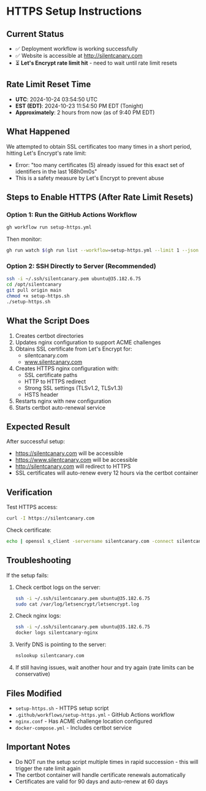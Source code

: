# HTTPS Setup Instructions

## Current Status
- ✅ Deployment workflow is working successfully
- ✅ Website is accessible at http://silentcanary.com
- ⏳ **Let's Encrypt rate limit hit** - need to wait until rate limit resets

## Rate Limit Reset Time
- **UTC**: 2024-10-24 03:54:50 UTC
- **EST (EDT)**: 2024-10-23 11:54:50 PM EDT (Tonight)
- **Approximately**: 2 hours from now (as of 9:40 PM EDT)

## What Happened
We attempted to obtain SSL certificates too many times in a short period, hitting Let's Encrypt's rate limit:
- Error: "too many certificates (5) already issued for this exact set of identifiers in the last 168h0m0s"
- This is a safety measure by Let's Encrypt to prevent abuse

## Steps to Enable HTTPS (After Rate Limit Resets)

### Option 1: Run the GitHub Actions Workflow
```bash
gh workflow run setup-https.yml
```

Then monitor:
```bash
gh run watch $(gh run list --workflow=setup-https.yml --limit 1 --json databaseId -q '.[0].databaseId')
```

### Option 2: SSH Directly to Server (Recommended)
```bash
ssh -i ~/.ssh/silentcanary.pem ubuntu@35.182.6.75
cd /opt/silentcanary
git pull origin main
chmod +x setup-https.sh
./setup-https.sh
```

## What the Script Does
1. Creates certbot directories
2. Updates nginx configuration to support ACME challenges
3. Obtains SSL certificate from Let's Encrypt for:
   - silentcanary.com
   - www.silentcanary.com
4. Creates HTTPS nginx configuration with:
   - SSL certificate paths
   - HTTP to HTTPS redirect
   - Strong SSL settings (TLSv1.2, TLSv1.3)
   - HSTS header
5. Restarts nginx with new configuration
6. Starts certbot auto-renewal service

## Expected Result
After successful setup:
- https://silentcanary.com will be accessible
- https://www.silentcanary.com will be accessible
- http://silentcanary.com will redirect to HTTPS
- SSL certificates will auto-renew every 12 hours via the certbot container

## Verification
Test HTTPS access:
```bash
curl -I https://silentcanary.com
```

Check certificate:
```bash
echo | openssl s_client -servername silentcanary.com -connect silentcanary.com:443 2>/dev/null | openssl x509 -noout -dates
```

## Troubleshooting
If the setup fails:
1. Check certbot logs on the server:
   ```bash
   ssh -i ~/.ssh/silentcanary.pem ubuntu@35.182.6.75
   sudo cat /var/log/letsencrypt/letsencrypt.log
   ```

2. Check nginx logs:
   ```bash
   ssh -i ~/.ssh/silentcanary.pem ubuntu@35.182.6.75
   docker logs silentcanary-nginx
   ```

3. Verify DNS is pointing to the server:
   ```bash
   nslookup silentcanary.com
   ```

4. If still having issues, wait another hour and try again (rate limits can be conservative)

## Files Modified
- `setup-https.sh` - HTTPS setup script
- `.github/workflows/setup-https.yml` - GitHub Actions workflow
- `nginx.conf` - Has ACME challenge location configured
- `docker-compose.yml` - Includes certbot service

## Important Notes
- Do NOT run the setup script multiple times in rapid succession - this will trigger the rate limit again
- The certbot container will handle certificate renewals automatically
- Certificates are valid for 90 days and auto-renew at 60 days
